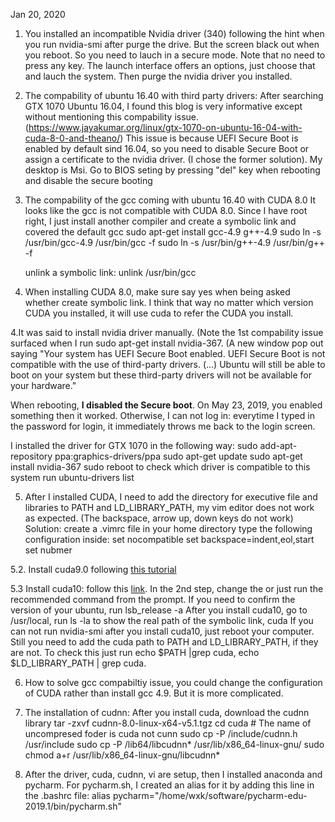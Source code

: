 Jan 20, 2020
1. You installed an incompatible Nvidia driver (340) following the hint when you
run nvidia-smi after purge the drive. But the screen black out when you reboot. So you need to lauch in a secure mode. Note that no need to press any key. The launch interface offers an options, just choose that and lauch the system. Then purge the nvidia driver you installed.

1. The compability of ubuntu 16.40 with third party drivers:
   After searching GTX 1070 Ubuntu 16.04, I found this blog is very informative except without mentioning this compability issue. (https://www.jayakumar.org/linux/gtx-1070-on-ubuntu-16-04-with-cuda-8-0-and-theano/)
   This issue is because UEFI Secure Boot is enabled by default sind 16.04, so you need to disable Secure Boot or assign a certificate to the nvidia driver. (I chose the former solution).
   My desktop is Msi. Go to BIOS seting by pressing "del" key when rebooting and disable the secure booting



2. The compability of the gcc coming with ubuntu 16.40 with CUDA 8.0
   It looks like the gcc is not compatible with CUDA 8.0. Since I have root right, I just install another compiler and create a symbolic link and covered the default gcc
   sudo apt-get install gcc-4.9 g++-4.9
   sudo ln -s  /usr/bin/gcc-4.9 /usr/bin/gcc -f
   sudo ln -s  /usr/bin/g++-4.9 /usr/bin/g++ -f
   
   unlink a symbolic link:
   unlink /usr/bin/gcc

3. When installing CUDA 8.0, make sure say yes when being asked whether create symbolic link. I think that way no matter which version CUDA you installed, it will use cuda to refer the CUDA you install.

4.It was said to install nvidia driver manually. (Note the 1st compability issue surfaced when I run sudo apt-get install nvidia-367. (A new window pop out saying "Your system has UEFI Secure Boot enabled. UEFI Secure Boot is not compatible with the use of third-party drivers.
(...) Ubuntu will still be able to boot on your system but these third-party drivers will not be available for your hardware."

When rebooting, **I disabled the Secure boot**. On May 23, 2019, you enabled something then it worked. Otherwise, I can not log in: everytime I typed in the password for login, it immediately throws me back to the login screen.



I installed the driver for GTX 1070 in the following way:
   sudo add-apt-repository ppa:graphics-drivers/ppa
   sudo apt-get update
   sudo apt-get install nvidia-367
   sudo reboot
   to check which driver is compatible to this system run ubuntu-drivers list

5. After I installed CUDA, I need to add the directory for executive file and libraries to PATH and LD_LIBRARY_PATH, my vim editor does not work as expected. (The backspace, arrow up, down keys do not work)
   Solution:
   create a .vimrc file in your home directory
   type the following configuration inside:
      set nocompatible
      set backspace=indent,eol,start
      set nubmer
      
     

5.2. Install cuda9.0 following [this tutorial](https://gist.github.com/Mahedi-61/2a2f1579d4271717d421065168ce6a73)

5.3 Install cuda10: follow this [link](https://www.pugetsystems.com/labs/hpc/How-To-Install-CUDA-10-together-with-9-2-on-Ubuntu-18-04-with-support-for-NVIDIA-20XX-Turing-GPUs-1236/). In the 2nd step, change the <version> or just run the recommended command from the prompt.
   If you need to confirm the version of your ubuntu, run lsb_release -a
   After you install cuda10, go to /usr/local, run ls -la to show the real path of the symbolic link, cuda
   If you can not run nvidia-smi after you install cuda10, just reboot your computer.
   Still you need to add the cuda path to PATH and LD_LIBRARY_PATH, if they are not. To check this just run echo $PATH |grep cuda, echo $LD_LIBRARY_PATH | grep cuda.
   

6. How to solve gcc compabiltiy issue, you could change the configuration of CUDA rather than install gcc 4.9. But it is more complicated.

7. The installation of cudnn:
   After you install cuda, download the cudnn library
   tar -zxvf cudnn-8.0-linux-x64-v5.1.tgz
   cd cuda # The name of uncompresed foder is cuda not cunn
   sudo cp -P /include/cudnn.h /usr/include
   sudo cp -P /lib64/libcudnn* /usr/lib/x86_64-linux-gnu/
   sudo chmod a+r /usr/lib/x86_64-linux-gnu/libcudnn*

8. After the driver, cuda, cudnn, vi are setup, then I installed anaconda and pycharm.
   For pycharm.sh, I created an alias for it by adding this line in the .bashrc file:
   alias pycharm="/home/wxk/software/pycharm-edu-2019.1/bin/pycharm.sh"
